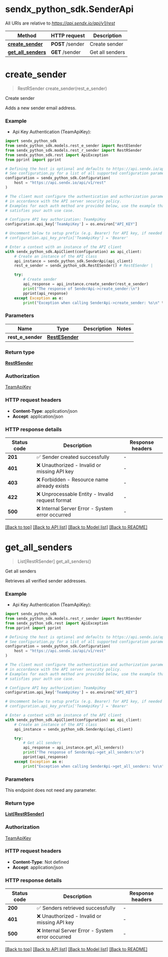 # sendx_python_sdk.SenderApi

All URIs are relative to *https://api.sendx.io/api/v1/rest*

Method | HTTP request | Description
------------- | ------------- | -------------
[**create_sender**](SenderApi.md#create_sender) | **POST** /sender | Create sender
[**get_all_senders**](SenderApi.md#get_all_senders) | **GET** /sender | Get all senders


# **create_sender**
> RestRSender create_sender(rest_e_sender)

Create sender

Adds a new sender email address.


### Example

* Api Key Authentication (TeamApiKey):

```python
import sendx_python_sdk
from sendx_python_sdk.models.rest_e_sender import RestESender
from sendx_python_sdk.models.rest_r_sender import RestRSender
from sendx_python_sdk.rest import ApiException
from pprint import pprint

# Defining the host is optional and defaults to https://api.sendx.io/api/v1/rest
# See configuration.py for a list of all supported configuration parameters.
configuration = sendx_python_sdk.Configuration(
    host = "https://api.sendx.io/api/v1/rest"
)

# The client must configure the authentication and authorization parameters
# in accordance with the API server security policy.
# Examples for each auth method are provided below, use the example that
# satisfies your auth use case.

# Configure API key authorization: TeamApiKey
configuration.api_key['TeamApiKey'] = os.environ["API_KEY"]

# Uncomment below to setup prefix (e.g. Bearer) for API key, if needed
# configuration.api_key_prefix['TeamApiKey'] = 'Bearer'

# Enter a context with an instance of the API client
with sendx_python_sdk.ApiClient(configuration) as api_client:
    # Create an instance of the API class
    api_instance = sendx_python_sdk.SenderApi(api_client)
    rest_e_sender = sendx_python_sdk.RestESender() # RestESender | 

    try:
        # Create sender
        api_response = api_instance.create_sender(rest_e_sender)
        print("The response of SenderApi->create_sender:\n")
        pprint(api_response)
    except Exception as e:
        print("Exception when calling SenderApi->create_sender: %s\n" % e)
```



### Parameters


Name | Type | Description  | Notes
------------- | ------------- | ------------- | -------------
 **rest_e_sender** | [**RestESender**](RestESender.md)|  | 

### Return type

[**RestRSender**](RestRSender.md)

### Authorization

[TeamApiKey](../README.md#TeamApiKey)

### HTTP request headers

 - **Content-Type**: application/json
 - **Accept**: application/json

### HTTP response details

| Status code | Description | Response headers |
|-------------|-------------|------------------|
**201** | ✅ Sender created successfully |  -  |
**401** | ❌ Unauthorized - Invalid or missing API key |  -  |
**403** | ❌ Forbidden - Resource name already exists |  -  |
**422** | ❌ Unprocessable Entity - Invalid request format |  -  |
**500** | ❌ Internal Server Error - System error occurred |  -  |

[[Back to top]](#) [[Back to API list]](../README.md#documentation-for-api-endpoints) [[Back to Model list]](../README.md#documentation-for-models) [[Back to README]](../README.md)

# **get_all_senders**
> List[RestRSender] get_all_senders()

Get all senders

Retrieves all verified sender addresses.


### Example

* Api Key Authentication (TeamApiKey):

```python
import sendx_python_sdk
from sendx_python_sdk.models.rest_r_sender import RestRSender
from sendx_python_sdk.rest import ApiException
from pprint import pprint

# Defining the host is optional and defaults to https://api.sendx.io/api/v1/rest
# See configuration.py for a list of all supported configuration parameters.
configuration = sendx_python_sdk.Configuration(
    host = "https://api.sendx.io/api/v1/rest"
)

# The client must configure the authentication and authorization parameters
# in accordance with the API server security policy.
# Examples for each auth method are provided below, use the example that
# satisfies your auth use case.

# Configure API key authorization: TeamApiKey
configuration.api_key['TeamApiKey'] = os.environ["API_KEY"]

# Uncomment below to setup prefix (e.g. Bearer) for API key, if needed
# configuration.api_key_prefix['TeamApiKey'] = 'Bearer'

# Enter a context with an instance of the API client
with sendx_python_sdk.ApiClient(configuration) as api_client:
    # Create an instance of the API class
    api_instance = sendx_python_sdk.SenderApi(api_client)

    try:
        # Get all senders
        api_response = api_instance.get_all_senders()
        print("The response of SenderApi->get_all_senders:\n")
        pprint(api_response)
    except Exception as e:
        print("Exception when calling SenderApi->get_all_senders: %s\n" % e)
```



### Parameters

This endpoint does not need any parameter.

### Return type

[**List[RestRSender]**](RestRSender.md)

### Authorization

[TeamApiKey](../README.md#TeamApiKey)

### HTTP request headers

 - **Content-Type**: Not defined
 - **Accept**: application/json

### HTTP response details

| Status code | Description | Response headers |
|-------------|-------------|------------------|
**200** | ✅ Senders retrieved successfully |  -  |
**401** | ❌ Unauthorized - Invalid or missing API key |  -  |
**500** | ❌ Internal Server Error - System error occurred |  -  |

[[Back to top]](#) [[Back to API list]](../README.md#documentation-for-api-endpoints) [[Back to Model list]](../README.md#documentation-for-models) [[Back to README]](../README.md)

